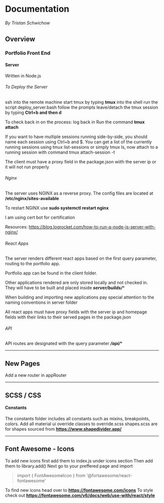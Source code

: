 
# Documentation

###### By Tristan Schwichow

## Overview

### Portfolio Front End

#### Server 
Written in Node.js 

###### To Deploy the Server

ssh into the remote machine
start tmux by typing **tmux** into the shell
run the script deploy_server.bash
follow the prompts
leave/detach the tmux session by typing **Ctrl+b and then d**

To check back in on the process:
log back in 
Run the command **tmux attach**

If you want to have multiple sessions running side-by-side, you should name each session using Ctrl+b and $. You can get a list of the currently running sessions using tmux list-sessions or simply tmux ls, now attach to a running session with command tmux attach-session -t <session-name>

The client must have a proxy field in the package.json wiith the server ip or it will not run properly

###### Nginx

The server uses NGINX as a reverse proxy.
The config files are located at **/etc/nginx/sites-available**

To restart NGINX use **sudo systemctl restart nginx**

I am using cert bot for certification

Resources: 
https://blog.logrocket.com/how-to-run-a-node-js-server-with-nginx/
###### React Apps
The server renders different react apps based on the first query parameter, routing to the portfolio app. 

Portfolio app can be found in the client folder.

Other applications rendered are only stored locally and not checked in. They will have to be built and placed inside ***server/builds/****

When building and importing new applications pay special attention to the naming conventions in server folder

All react apps must have proxy fields with the server ip and homepage fields with their links to their served pages in the package.json

###### API

API routes are designated with the query parameter ***/api/****


----
## New Pages
Add a new router in appRouter

----

## SCSS / CSS

#### Constants
The constants folder includes all constants such as mixins, breakpoints, colors. 
Add all material ui override classes to override.scss
shapes.scss are for shapes sourced from **https://www.shapedivider.app/**

----

## Font Awesome - Icons   
To add new icons first add them to index.js under icons section
Then add them to library.add()
Next go to your preffered page and import
> import { FontAwesomeIcon } from '@fortawesome/react-fontawesome' 

To find new icons head over to **https://fontawesome.com/icons**
To style check out **https://fontawesome.com/v6/docs/web/use-with/react/style**





